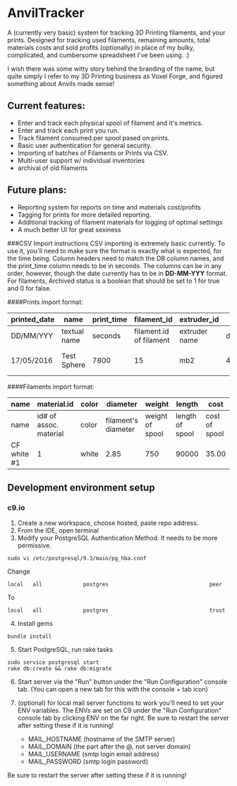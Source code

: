 # AnvilTracker

A (currently very basic) system for tracking 3D Printing filaments, and your prints.
Designed for tracking used filaments, remaining amounts, total materials costs
and sold profits (optionally) in place of my bulky, complicated, and cumbersome
spreadsheet I've been using. :)

I wish there was some witty story behind the branding of the name, but quite simply
I refer to my 3D Printing business as Voxel Forge, and figured something about Anvils
made sense!

## Current features:
 - Enter and track each physical spool of filament and it's metrics.
 - Enter and track each print you run.
 - Track filament consumed per spool pased on prints.
 - Basic user authentication for general security.
 - Importing of batches of Filaments or Prints via CSV.
 - Multi-user support w/ individual inventories
 - archival of old filaments

## Future plans:
 - Reporting system for reports on time and materials cost/profits
 - Tagging for prints for more detailed reporting.
 - Additional tracking of filament materials for logging of optimal settings
 - A much better UI for great sexiness



###CSV Import instructions
CSV importing is extremely basic currently. To use it, you'll need to make sure
the format is exactly what is expected, for the time being. Column headers need
to match the DB column names, and the print_time column needs to be in seconds.
The columns can be in any order, however, though the date currently has to be in
**DD-MM-YYY** format. For filaments, Archived status is a boolean that should be
set to 1 for true and 0 for false.

####Prints import format:

| printed_date | name | print_time | filament_id | extruder_id | length | weight | volume | price | notes |
| --- | --- | --- | --- | --- | --- | --- | --- | --- | --- |
| DD/MM/YYY | textual name | seconds | filament.id of filament | extruder name | decimal | decimal | decimal | decimal | text |
| 17/05/2016 | Test Sphere | 7800 | 15 | mb2 | 42378.1 | 14.99 | 18.623 | 0.00 | this print was awesome! |

####Filaments import format:

| name | material.id | color | diameter | weight | length | cost | archived |
| --- | --- | --- | --- | --- | --- | --- | --- |
| name | id# of assoc. material | color | filament's diameter | weight of spool | length of spool | cost of spool | boolean |
| CF white #1 | 1 | white | 2.85 | 750 | 90000 | 35.00 | 0 |

## Development environment setup
### c9.io

1. Create a new workspace, choose hosted, paste repo address.
2. From the IDE, open terminal
3. Modify your PostgreSQL Authentication Method. It needs to be more permissive.
```
sudo vi /etc/postgresql/9.3/main/pg_hba.conf
```
Change
```
local   all             postgres                                peer
```
To
```
local   all             postgres                                trust
```
4. Install gems
```
bundle install
```
5. Start PostgreSQL, run rake tasks
```
sudo service postgresql start
rake db:create && rake db:migrate
```
6. Start server via the "Run" button under the "Run Configuration" console tab. (You can open a new tab for this with the console + tab icon)

7. (optional) for local mail server functions to work you'll need to set your ENV variables. The ENVs are set on C9 under the "Run Configuration" console tab by clicking ENV on the far right. Be sure to restart the server after setting these if it is running!
    - MAIL_HOSTNAME (hostname of the SMTP server)
    - MAIL_DOMAIN (the part after the @, not server domain)
    - MAIL_USERNAME (smtp login email address)
    - MAIL_PASSWORD (smtp login password)
    
Be sure to restart the server after setting these if it is running!
